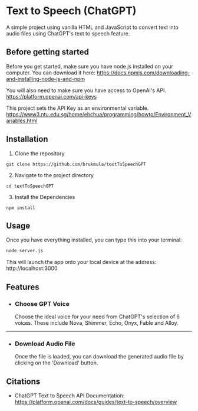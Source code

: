 # Text to Speech (ChatGPT)

A simple project using vanilla HTML and JavaScript to convert text into audio files 
using ChatGPT's text to speech feature.

## Before getting started
Before you get started, make sure you have node.js installed on your computer.
You can download it here: https://docs.npmjs.com/downloading-and-installing-node-js-and-npm

You will also need to make sure you have access to OpenAI's API.
https://platform.openai.com/api-keys

This project sets the API Key as an environmental variable.
https://www3.ntu.edu.sg/home/ehchua/programming/howto/Environment_Variables.html

## Installation

1. Clone the repository

```
git clone https://github.com/brukmula/textToSpeechGPT
```

2. Navigate to the project directory

```terminal
cd textToSpeechGPT
```

3. Install the Dependencies

```
npm install 
```

## Usage

Once you have everything installed, you can type this into your terminal:

```bash
node server.js
```

This will launch the app onto your local device at the address: http://localhost:3000

## Features

- ### Choose GPT Voice
  Choose the ideal voice for your need from ChatGPT's selection of 6 voices. These include Nova,
  Shimmer, Echo, Onyx, Fable and Alloy.  

---
- ### Download Audio File
  Once the file is loaded, you can download the generated audio file by clicking on the 
  'Download' button. 


## Citations
- ChatGPT Text to Speech API Documentation: https://platform.openai.com/docs/guides/text-to-speech/overview

